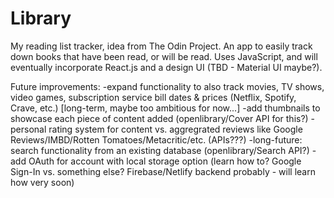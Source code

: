 # Library
My reading list tracker, idea from The Odin Project.
An app to easily track down books that have been read, or will be read. Uses JavaScript, and will eventually incorporate React.js and a design UI (TBD - Material UI maybe?).

Future improvements: 
-expand functionality to also track movies, TV shows, video games, subscription service bill dates & prices (Netflix, Spotify, Crave, etc.) [long-term, maybe too ambitious for now...]
-add thumbnails to showcase each piece of content added (openlibrary/Cover API for this?)
-personal rating system for content vs. aggregrated reviews like Google Reviews/IMBD/Rotten Tomatoes/Metacritic/etc. (APIs???)
-long-future: search functionality from an existing database (openlibrary/Search API?)
-add OAuth for account with local storage option (learn how to? Google Sign-In vs. something else? Firebase/Netlify backend probably - will learn how very soon)
